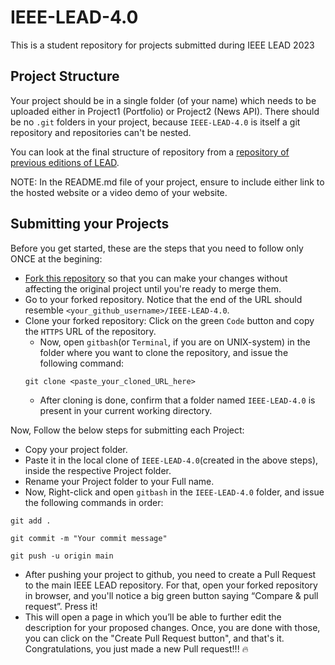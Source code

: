 # IEEE-LEAD-4.0

This is a student repository for projects submitted during IEEE LEAD 2023

## Project Structure

Your project should be in a single folder (of your name) which needs to be uploaded either in Project1 (Portfolio) or Project2 (News API). There should be no `.git` folders in your project, because `IEEE-LEAD-4.0` is itself a git repository and repositories can't be nested. 

You can look at the final structure of repository from a [repository of previous editions of LEAD](https://github.com/ieeebitmesra/IEEE-LEAD-3.0).  

NOTE: In the README.md file of your project, ensure to include either link to the hosted website or a video demo of your website.

## Submitting your Projects

Before you get started, these are the steps that you need to follow only ONCE at the begining:
- [Fork this repository](https://docs.github.com/en/github/getting-started-with-github/fork-a-repo#fork-an-example-repository) so that you can make your changes without affecting the original project until you're ready to merge them.
- Go to your forked repository. Notice that the end of the URL should resemble `<your_github_username>/IEEE-LEAD-4.0`.
- Clone your forked repository: Click on the green `Code` button and copy the `HTTPS` URL of the repository.
    - Now, open `gitbash`(or `Terminal`, if you are on UNIX-system) in the folder where you want to clone the repository, and issue the following command:
    ```
    git clone <paste_your_cloned_URL_here>
    ```
    - After cloning is done, confirm that a folder named `IEEE-LEAD-4.0` is present in your current working directory.


Now, Follow the below steps for submitting each Project:
- Copy your project folder.
- Paste it in the local clone of `IEEE-LEAD-4.0`(created in the above steps), inside the respective Project folder.
- Rename your Project folder to your Full name.
- Now, Right-click and open `gitbash` in the `IEEE-LEAD-4.0` folder, and issue the following commands in order:
```
git add .

git commit -m "Your commit message"

git push -u origin main
```
- After pushing your project to github, you need to create a Pull Request to the main IEEE LEAD repository. For that, open your forked repository in browser, and you'll notice a big green button saying “Compare & pull request”. Press it!
- This will open a page in which you’ll be able to further edit the description for your proposed changes. Once, you are done with those, you can click on the "Create Pull Request button", and that's it.
 Congratulations, you just made a new Pull request!!! :fire:
